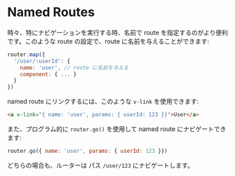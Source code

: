 # Named Routes

時々、特にナビゲーションを実行する時、名前で route を指定するのがより便利です。このような route の設定で、route に名前を与えることができます:

``` js
router.map({
  '/user/:userId': {
    name: 'user', // route に名前を与える
    component: { ... }
  }
})
```

named route にリンクするには、このような `v-link` を使用できます:

``` html
<a v-link="{ name: 'user', params: { userId: 123 }}">User</a>
```

また、プログラム的に `router.go()` を使用して named route にナビゲートできます:

``` js
router.go({ name: 'user', params: { userId: 123 }})
```

どちらの場合も、ルーターは パス `/user/123` にナビゲートします。
